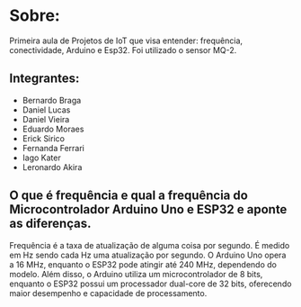 # Sobre:
Primeira aula de Projetos de IoT que visa entender: frequência, conectividade, Arduino e Esp32. Foi utilizado o sensor MQ-2.

## Integrantes:
- Bernardo Braga
- Daniel Lucas
- Daniel Vieira
- Eduardo Moraes
- Erick Sirico
- Fernanda Ferrari
- Iago Kater
- Leronardo Akira

## O que é frequência e qual a frequência do Microcontrolador Arduino Uno e ESP32 e aponte as diferenças.
Frequência é a taxa de atualização de alguma coisa por segundo. É medido em Hz sendo cada Hz uma atualização por segundo. O Arduino Uno opera a 16 MHz, enquanto o ESP32 pode atingir até 240 MHz, dependendo do modelo. Além disso, o Arduino utiliza um microcontrolador de 8 bits, enquanto o ESP32 possui um processador dual-core de 32 bits, oferecendo maior desempenho e capacidade de processamento.
